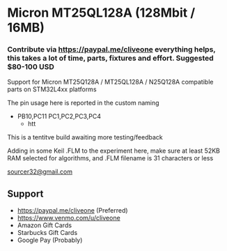 # Micron MT25QL128A (128Mbit / 16MB)
### Contribute via   https://paypal.me/cliveone  everything helps, this takes a lot of time, parts, fixtures and effort. Suggested $80-100 USD

Support for Micron MT25Q128A / MT25QL128A / N25Q128A compatible parts on STM32L4xx platforms

The pin usage here is reported in the custom naming

 *  PB10,PC11 PC1,PC2,PC3,PC4
    *  htt
   
This is a tentitve build awaiting more testing/feedback

Adding in some Keil .FLM to the experiment here, make sure at least 52KB RAM selected for algorithms, and .FLM filename is 31 characters or less

 sourcer32@gmail.com

##  Support
 
  *  https://paypal.me/cliveone (Preferred)
  *  https://www.venmo.com/u/cliveone
  *  Amazon Gift Cards
  *  Starbucks Gift Cards
  *  Google Pay (Probably) 
